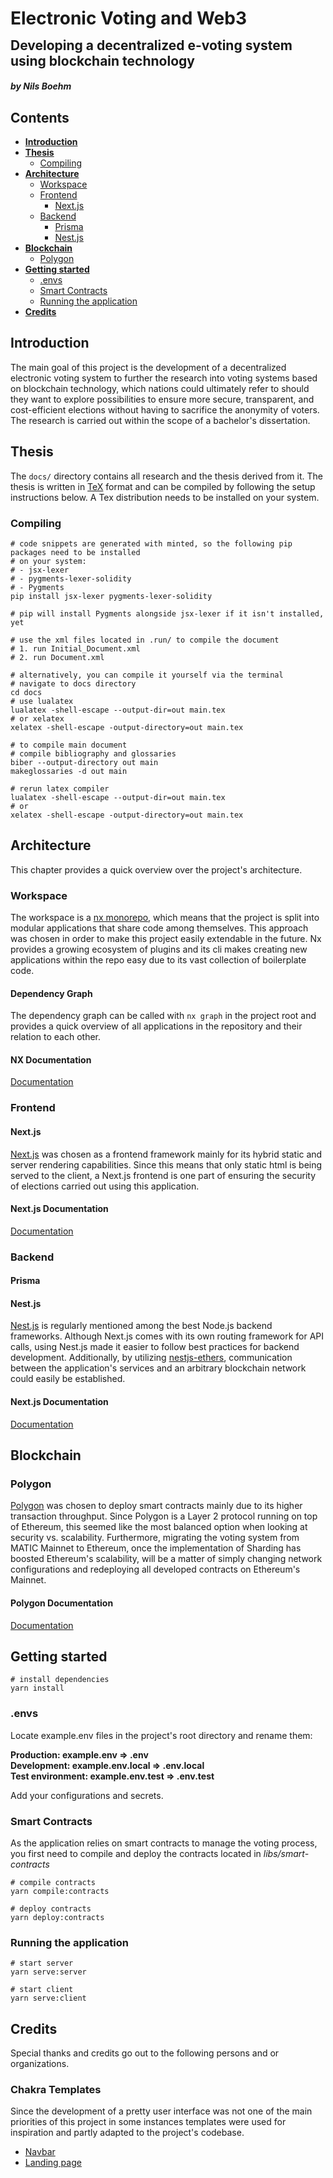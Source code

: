 <html lang="eng">
<div>
    <h1 style="line-height: 2px">Electronic Voting and Web3</h1>
    <h2>Developing a decentralized e-voting system using blockchain technology</h2>
    <h5>by Nils Boehm</h5>
</div>
</html>

## Contents

- **[Introduction](#introduction)**
- **[Thesis](#thesis)**
  - [Compiling](#compiling)
- **[Architecture](#architecture)**
  - [Workspace](#workspace)
  - [Frontend](#frontend)
    - [Next.js](#nextjs)
  - [Backend](#backend)
    - [Prisma](#prisma)
    - [Nest.js](#nestjs)
- **[Blockchain](#blockchain)**
  - [Polygon](#polygon)
- **[Getting started](#getting-started)**
  - [.envs](#envs)
  - [Smart Contracts](#smart-contracts)
  - [Running the application](#running-the-application)
- **[Credits](#credits)**

## Introduction

The main goal of this project is the development of a decentralized electronic voting system to
further the research into voting systems based on blockchain technology, which nations could ultimately refer to should they
want to explore possibilities to ensure more secure, transparent, and cost-efficient elections without having to sacrifice the anonymity of voters.
The research is carried out within the scope of a bachelor's dissertation.

## Thesis

The `docs/` directory contains all research and the thesis derived from it. The thesis is written in
[TeX](https://tug.org/begin.html) format and can be compiled by following the setup instructions below.
A Tex distribution needs to be installed on your system.

### Compiling

```shell
# code snippets are generated with minted, so the following pip packages need to be installed
# on your system:
# - jsx-lexer
# - pygments-lexer-solidity
# - Pygments
pip install jsx-lexer pygments-lexer-solidity

# pip will install Pygments alongside jsx-lexer if it isn't installed, yet

# use the xml files located in .run/ to compile the document
# 1. run Initial_Document.xml
# 2. run Document.xml

# alternatively, you can compile it yourself via the terminal
# navigate to docs directory
cd docs
# use lualatex
lualatex -shell-escape --output-dir=out main.tex
# or xelatex
xelatex -shell-escape -output-directory=out main.tex

# to compile main document
# compile bibliography and glossaries
biber --output-directory out main
makeglossaries -d out main

# rerun latex compiler
lualatex -shell-escape --output-dir=out main.tex
# or
xelatex -shell-escape -output-directory=out main.tex
```

## Architecture

This chapter provides a quick overview over the project's architecture.

### Workspace

The workspace is a [nx monorepo](https://nx.dev/), which means that the project is split into modular applications that share code
among themselves. This approach was chosen in order to make this project easily extendable in the future.
Nx provides a growing ecosystem of plugins and its cli makes creating new applications within the repo easy due to its vast
collection of boilerplate code.

#### Dependency Graph

The dependency graph can be called with `nx graph` in the project root and provides a quick overview of all applications in the repository and their relation to each other.

#### NX Documentation

[Documentation](https://nx.dev/getting-started/intro)

### Frontend

#### Next.js

[Next.js](https://nextjs.org) was chosen as a frontend framework mainly for its hybrid static and server rendering capabilities.
Since this means that only static html is being served to the client, a Next.js frontend is one part of ensuring the security of elections carried out using this application.

#### Next.js Documentation

[Documentation](https://nextjs.org/docs/getting-started)

### Backend

#### Prisma

#### Nest.js

[Nest.js](https://nestjs.com/) is regularly mentioned among the best Node.js backend frameworks. Although Next.js comes with its own routing framework for API calls, using Nest.js
made it easier to follow best practices for backend development. Additionally, by utilizing [nestjs-ethers](https://github.com/blockcoders/nestjs-ethers), communication between the application's services and an arbitrary blockchain network could easily be established.

#### Next.js Documentation

[Documentation](https://docs.nestjs.com/)

## Blockchain

### Polygon

[Polygon](https://polygon.technology/) was chosen to deploy smart contracts mainly due to its higher transaction throughput. Since Polygon is a Layer 2 protocol running on top of Ethereum, this seemed like the most balanced option when looking at security vs. scalability.
Furthermore, migrating the voting system from MATIC Mainnet to Ethereum, once the implementation of Sharding has boosted Ethereum's scalability, will be a matter of simply changing network configurations and redeploying all developed contracts on Ethereum's Mainnet.

#### Polygon Documentation

[Documentation](https://wiki.polygon.technology/)

## Getting started

```shell
# install dependencies
yarn install
```

### .envs

Locate example.env files in the project's root directory and rename them:
<br/>

**Production: example.env => .env**<br/>
**Development: example.env.local => .env.local**<br/>
**Test environment: example.env.test => .env.test**<br/>

Add your configurations and secrets.

### Smart Contracts

As the application relies on smart contracts to manage the voting process, you first need to compile and deploy the contracts located in _libs/smart-contracts_

```shell
# compile contracts
yarn compile:contracts

# deploy contracts
yarn deploy:contracts
```

### Running the application

```shell
# start server
yarn serve:server

# start client
yarn serve:client
```

## Credits

Special thanks and credits go out to the following persons and or organizations.

### Chakra Templates

Since the development of a pretty user interface was not one of the main priorities of this project in some instances templates were used for inspiration and partly adapted to the project's codebase.

- [Navbar](https://chakra-templates.dev/templates/navigation/navbar/withDarkModeSwitcher)
- [Landing page](https://chakra-templates.dev/templates/forms/authentication/joinOurTeam)
